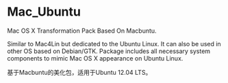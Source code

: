 Mac_Ubuntu
==========

Mac OS X Transformation Pack Based On Macbuntu.

Similar to Mac4Lin but dedicated to the Ubuntu Linux.
It can also be used in other OS based on Debian/GTK.
Package includes all necessary system components to mimic Mac OS X appearance on Ubuntu Linux.

基于Macbuntu的美化包，适用于Ubuntu 12.04 LTS。